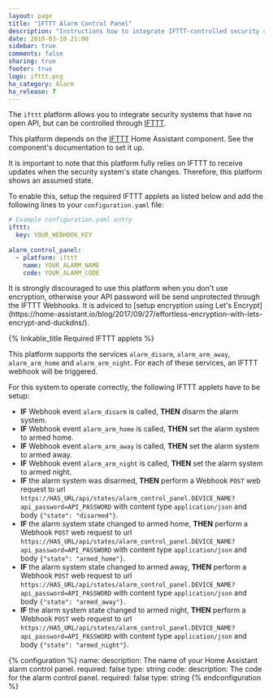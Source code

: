 ```yaml
---
layout: page
title: "IFTTT Alarm Control Panel"
description: "Instructions how to integrate IFTTT-controlled security systems into Home Assistant."
date: 2018-03-10 21:00
sidebar: true
comments: false
sharing: true
footer: true
logo: ifttt.png
ha_category: Alarm
ha_release: ?
---
```


The `ifttt` platform allows you to integrate security systems that have no open API, but can be controlled through [IFTTT](https://ifttt.com/discover).

This platform depends on the [IFTTT](https://home-assistant.io/components/ifttt/) Home Assistant component. See the component's documentation to set it up.

<p class='note'>
It is important to note that this platform fully relies on IFTTT to receive updates when the security system's state changes. Therefore, this platform shows an assumed state.
</p>

To enable this, setup the required IFTTT applets as listed below and add the following lines to your `configuration.yaml` file:

```yaml
# Example configuration.yaml entry
ifttt:
  key: YOUR_WEBHOOK_KEY
  
alarm_control_panel:
  - platform: ifttt
    name: YOUR_ALARM_NAME
    code: YOUR_ALARM_CODE
```

<p class='note warning'>
It is strongly discouraged to use this platform when you don't use encryption, otherwise your API password will be send unprotected through the IFTTT Webhooks. It is adviced to [setup encryption using Let's Encrypt](https://home-assistant.io/blog/2017/09/27/effortless-encryption-with-lets-encrypt-and-duckdns/).
</p>

{% linkable_title Required IFTTT applets %}

This platform supports the services `alarm_disarm`, `alarm_arm_away`, `alarm_arm_home` and `alarm_arm_night`. For each of these services, an IFTTT webhook will be triggered. 

For this system to operate correctly, the following IFTTT applets have to be setup:
* **IF** Webhook event `alarm_disarm` is called, **THEN** disarm the alarm system.
* **IF** Webhook event `alarm_arm_home` is called, **THEN** set the alarm system to armed home.
* **IF** Webhook event `alarm_arm_away` is called, **THEN** set the alarm system to armed away.
* **IF** Webhook event `alarm_arm_night` is called, **THEN** set the alarm system to armed night.
* **IF** the alarm system was disarmed, **THEN** perform a Webhook `POST` web request to url `https://HAS_URL/api/states/alarm_control_panel.DEVICE_NAME?api_password=API_PASSWORD` with content type `application/json` and body `{"state": "disarmed"}`.
* **IF** the alarm system state changed to armed home, **THEN** perform a Webhook `POST` web request to url `https://HAS_URL/api/states/alarm_control_panel.DEVICE_NAME?api_password=API_PASSWORD` with content type `application/json` and body `{"state": "armed_home"}`.
* **IF** the alarm system state changed to armed away, **THEN** perform a Webhook `POST` web request to url `https://HAS_URL/api/states/alarm_control_panel.DEVICE_NAME?api_password=API_PASSWORD` with content type `application/json` and body `{"state": "armed_away"}`.
* **IF** the alarm system state changed to armed night, **THEN** perform a Webhook `POST` web request to url `https://HAS_URL/api/states/alarm_control_panel.DEVICE_NAME?api_password=API_PASSWORD` with content type `application/json` and body `{"state": "armed_night"}`.


{% configuration %}
  name:
    description: The name of your Home Assistant alarm control panel.
    required: false
    type: string
  code:
    description: The code for the alarm control panel.
    required: false
    type: string
{% endconfiguration %}
